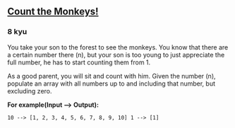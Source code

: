 <h2><a href=https://www.codewars.com/kata/56f69d9f9400f508fb000ba7/train/python target="_blank">Count the Monkeys!</a></h2><h3>8 kyu</h3><p>You take your son to the forest to see the monkeys. You know that there are a certain number there (n), but your son is too young to just appreciate the full number, he has to start counting them from 1.</p><p>As a good parent, you will sit and count with him. Given the number (n), populate an array with all numbers up to and including that number, but excluding zero.</p><p><strong>For example(Input --&gt; Output):</strong></p><pre><code>10 --&gt; [1, 2, 3, 4, 5, 6, 7, 8, 9, 10] 1 --&gt; [1]</code></pre>